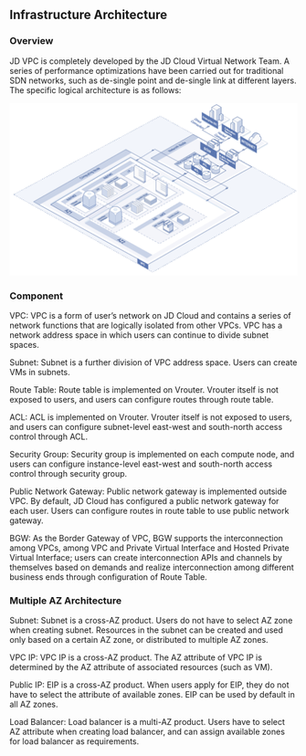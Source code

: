 ## Infrastructure Architecture 

### Overview

JD VPC is completely developed by the JD Cloud Virtual Network Team. A series of performance optimizations have been carried out for traditional SDN networks, such as de-single point and de-single link at different layers. The specific logical architecture is as follows:

![](/image/Networking/Virtual-Private-Cloud/Basic-Infrastructure.png)



### Component

VPC: VPC is a form of user’s network on JD Cloud and contains a series of network functions that are logically isolated from other VPCs. VPC has a network address space in which users can continue to divide subnet spaces.

Subnet: Subnet is a further division of VPC address space. Users can create VMs in subnets.

Route Table: Route table is implemented on Vrouter. Vrouter itself is not exposed to users, and users can configure routes through route table.

ACL: ACL is implemented on Vrouter. Vrouter itself is not exposed to users, and users can configure subnet-level east-west and south-north access control through ACL.

Security Group: Security group is implemented on each compute node, and users can configure instance-level east-west and south-north access control through security group.

Public Network Gateway: Public network gateway is implemented outside VPC. By default, JD Cloud has configured a public network gateway for each user. Users can configure routes in route table to use public network gateway.

BGW: As the Border Gateway of VPC, BGW supports the interconnection among VPCs, among VPC and Private Virtual Interface and Hosted Private Virtual Interface; users can create interconnection APIs and channels by themselves based on demands and realize interconnection among different business ends through configuration of Route Table.



### Multiple AZ Architecture

Subnet: Subnet is a cross-AZ product. Users do not have to select AZ zone when creating subnet. Resources in the subnet can be created and used only based on a certain AZ zone, or distributed to multiple AZ zones.

VPC IP: VPC IP is a cross-AZ product. The AZ attribute of VPC IP is determined by the AZ attribute of associated resources (such as VM).

Public IP: EIP is a cross-AZ product. When users apply for EIP, they do not have to select the attribute of available zones. EIP can be used by default in all AZ zones.

Load Balancer: Load balancer is a multi-AZ product. Users have to select AZ attribute when creating load balancer, and can assign available zones for load balancer as requirements.

